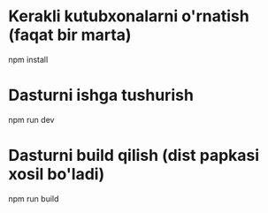 # Kerakli kutubxonalarni o'rnatish (faqat bir marta)
npm install

# Dasturni ishga tushurish
npm run dev

# Dasturni build qilish (dist papkasi xosil bo'ladi)
npm run build